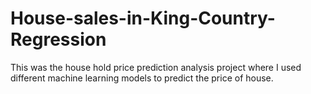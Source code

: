 # House-sales-in-King-Country-Regression
This was the house hold price prediction analysis project where I used different machine learning models to predict the price of house.
